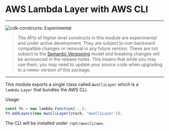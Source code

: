 # AWS Lambda Layer with AWS CLI
<!--BEGIN STABILITY BANNER-->

---

![cdk-constructs: Experimental](https://img.shields.io/badge/cdk--constructs-experimental-important.svg?style=for-the-badge)

> The APIs of higher level constructs in this module are experimental and under active development.
> They are subject to non-backward compatible changes or removal in any future version. These are
> not subject to the [Semantic Versioning](https://semver.org/) model and breaking changes will be
> announced in the release notes. This means that while you may use them, you may need to update
> your source code when upgrading to a newer version of this package.

---

<!--END STABILITY BANNER-->


This module exports a single class called `AwsCliLayer` which is a `lambda.Layer` that bundles the AWS CLI.

Usage:

```ts
const fn = new lambda.Function(...);
fn.addLayers(new AwsCliLayer(stack, 'AwsCliLayer'));
```

The CLI will be installed under `/opt/awscli/aws`.
